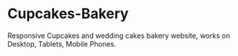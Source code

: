 # Cupcakes-Bakery
Responsive Cupcakes and wedding cakes bakery website, works on Desktop, Tablets, Mobile Phones.

